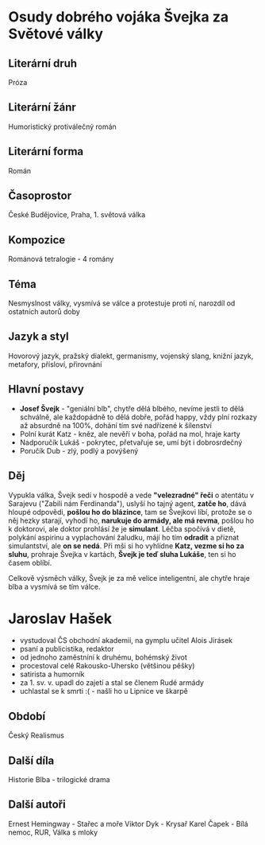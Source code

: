 # Osudy dobrého vojáka Švejka za Světové války

## Literární druh
Próza
## Literární žánr
Humoristický protiválečný román
## Literární forma
Román
## Časoprostor
České Budějovice, Praha, 1. světová válka
## Kompozice
Románová tetralogie - 4 romány
## Téma
Nesmyslnost války, vysmívá se válce a protestuje proti ní, narozdíl od ostatních autorů doby
## Jazyk a styl
Hovorový jazyk, pražský dialekt, germanismy, vojenský slang, knižní jazyk, metafory, přísloví, přirovnání
## Hlavní postavy
- **Josef Švejk** - "geniální blb", chytře dělá blbého, nevíme jestli to dělá schválně, ale každopádně to dělá dobře, pořád happy, vždy plní rozkazy až absurdně na 100%, dohání tím své nadřízené k šílenství
- Polní kurát Katz - kněz, ale nevěří v boha, pořád na mol, hraje karty
- Nadporučík Lukáš - pokrytec, přetvařuje se, umí být i dobrosrdečný
- Poručík Dub - zlý, podlý a povýšený
## Děj
Vypukla válka, Švejk sedí v hospodě a vede **"velezradné" řeči** o atentátu v Sarajevu ("Zabili nám Ferdinanda"), uslyší ho tajný agent, **zatče ho**, dává hloupé odpovědi, **pošlou ho do blázince**, tam se Švejkovi líbí, protože se o něj hezky starají, vyhodí ho, **narukuje do armády, ale má revma**, pošlou ho k doktorovi, ale doktor prohlásí že je **simulant**. Léčba spočívá v dietě, polykání aspirinu a vyplachování žaludku, májí ho tím **odradit** a přiznat simulantství, ale **on se nedá**. Při mši si ho vyhlídne **Katz, vezme si ho za sluhu**, prohraje Švejka v kartách, **Švejk je teď sluha Lukáše**, ten si ho časem oblíbí.

Celkově výsměch války, Švejk je za mě velice inteligentní, ale chytře hraje blba a vysmívá se tím válce.

# Jaroslav Hašek
- vystudoval ČS obchodní akademii, na gymplu učitel Alois Jirásek
- psaní a publicistika, redaktor
- od jednoho zaměstníní k druhému, bohémský život
- procestoval celé Rakousko-Uhersko (většinou pěšky)
- satirista a humorník
- za 1. sv. v. upadl do zajetí a stal se členem Rudé armády
- uchlastal se k smrti :( - našli ho u Lipnice ve škarpě
## Období
Český Realismus
## Další díla
Historie Blba - trilogické drama
## Další autoři
Ernest Hemingway - Stařec a moře
Viktor Dyk - Krysař
Karel Čapek - Bílá nemoc, RUR, Válka s mloky